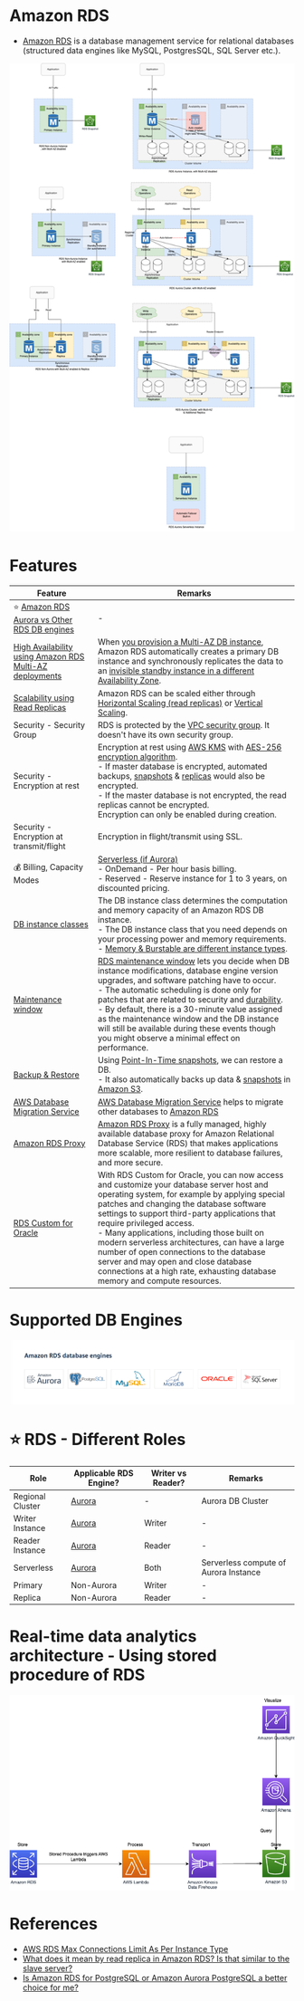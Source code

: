 # Amazon RDS
- [Amazon RDS](https://aws.amazon.com/rds/) is a database management service for relational databases (structured data engines like MySQL, PostgresSQL, SQL Server etc.).

![img.png](assets/Multi-AZ/RDS-Multi-AZ-Replica.drawio.png)

# Features

| Feature                                                                                                                                  | Remarks                                                                                                                                                                                                                                                                                                                                                                                                                                                                                                                                                                                                                                    |
|------------------------------------------------------------------------------------------------------------------------------------------|--------------------------------------------------------------------------------------------------------------------------------------------------------------------------------------------------------------------------------------------------------------------------------------------------------------------------------------------------------------------------------------------------------------------------------------------------------------------------------------------------------------------------------------------------------------------------------------------------------------------------------------------|
| :star: [Amazon RDS Aurora vs Other RDS DB engines](AmazonAuroraVsOtherDBEngines.md)                                                      | -                                                                                                                                                                                                                                                                                                                                                                                                                                                                                                                                                                                                                                          |
| [High Availability using Amazon RDS Multi-AZ deployments](MultiAZDeployment.md)                                                          | When [you provision a Multi-AZ DB instance](https://aws.amazon.com/rds/features/multi-az/), Amazon RDS automatically creates a primary DB instance and synchronously replicates the data to an [invisible standby instance in a different Availability Zone](https://stackoverflow.com/questions/58779115/difference-between-multi-az-deployment-and-read-replica-verison-multi-az-depl).                                                                                                                                                                                                                                                  |
| [Scalability using Read Replicas](https://docs.aws.amazon.com/AmazonRDS/latest/AuroraUserGuide/Aurora.Replication.html)                  | Amazon RDS can be scaled either through [Horizontal Scaling (read replicas)](../../../1_HLDDesignComponents/3_DatabaseComponents/1_Glossaries/ScalabilityDB.md) or [Vertical Scaling](../../../1_HLDDesignComponents/3_DatabaseComponents/1_Glossaries/ScalabilityDB.md).                                                                                                                                                                                                                                                                                                                                                                        |
| Security - Security Group                                                                                                                | RDS is protected by the [VPC security group](https://docs.aws.amazon.com/AmazonRDS/latest/UserGuide/UsingWithRDS.html). It doesn't have its own security group.                                                                                                                                                                                                                                                                                                                                                                                                                                                                            |
| Security - Encryption at rest                                                                                                            | Encryption at rest using [AWS KMS](../../2c_SecurityServices/1_DataProtectionServices/AWSKMS.md) with [AES-256 encryption algorithm](https://docs.aws.amazon.com/AmazonRDS/latest/UserGuide/Overview.Encryption.html).<br/>- If master database is encrypted, automated backups, [snapshots](../../12_Backup&DR/RDSSnapshot.md) & [replicas](RDSReadReplicas.md) would also be encrypted.<br/>- If the master database is not encrypted, the read replicas cannot be encrypted.<br/>Encryption can only be enabled during creation.                                                                                                        |
| Security - Encryption at transmit/flight                                                                                                 | Encryption in flight/transmit using SSL.                                                                                                                                                                                                                                                                                                                                                                                                                                                                                                                                                                                                   |
| :moneybag: Billing, Capacity Modes                                                                                                       | [Serverless (if Aurora)](../AmazonDynamoDB/CapacityModes.md)<br/>- OnDemand - Per hour basis billing.<br/>- Reserved - Reserve instance for 1 to 3 years, on discounted pricing.                                                                                                                                                                                                                                                                                                                                                                                                                                                |
| [DB instance classes](https://docs.aws.amazon.com/AmazonRDS/latest/UserGuide/Concepts.DBInstanceClass.html)                              | The DB instance class determines the computation and memory capacity of an Amazon RDS DB instance. <br/>- The DB instance class that you need depends on your processing power and memory requirements.<br/>- [Memory & Burstable are different instance types](https://aws.amazon.com/rds/instance-types/).                                                                                                                                                                                                                                                                                                                               |
| [Maintenance window](https://docs.aws.amazon.com/AmazonRDS/latest/UserGuide/USER_UpgradeDBInstance.Maintenance.html)                     | [RDS maintenance window](https://docs.aws.amazon.com/AmazonRDS/latest/UserGuide/USER_UpgradeDBInstance.Maintenance.html) lets you decide when DB instance modifications, database engine version upgrades, and software patching have to occur.<br/>- The automatic scheduling is done only for patches that are related to security and [durability](../../../1_HLDDesignComponents/3_DatabaseComponents/1_Glossaries/ACIDTransactions/Durability.md).<br/>- By default, there is a 30-minute value assigned as the maintenance window and the DB instance will still be available during these events though you might observe a minimal effect on performance. |
| [Backup & Restore](https://docs.aws.amazon.com/AmazonRDS/latest/UserGuide/CHAP_CommonTasks.BackupRestore.html)                           | Using [Point-In-Time snapshots](../../12_Backup&DR/RDSSnapshot.md), we can restore a DB.<br/>- It also automatically backs up data & [snapshots](../../12_Backup&DR/RDSSnapshot.md) in [Amazon S3](../../7_StorageServices/3_ObjectStorageS3/Readme.md).                                                                                                                                                                                                                                                                                                                                                                                   |
| [AWS Database Migration Service](../AWSDMS/Readme.md)                         | [AWS Database Migration Service](https://aws.amazon.com/dms/) helps to migrate other databases to [Amazon RDS](AmazonRDS/Readme.md)                                                                                                                                                                                                                                                                                                                                                                                                                                                                                                        |
| [Amazon RDS Proxy](https://aws.amazon.com/rds/proxy/)                                                                                    | [Amazon RDS Proxy](https://aws.amazon.com/rds/proxy/) is a fully managed, highly available database proxy for Amazon Relational Database Service (RDS) that makes applications more scalable, more resilient to database failures, and more secure.                                                                                                                                                                                                                                                                                                                                                                                        |
| [RDS Custom for Oracle](https://aws.amazon.com/blogs/aws/amazon-rds-custom-for-oracle-new-control-capabilities-in-database-environment/) | With RDS Custom for Oracle, you can now access and customize your database server host and operating system, for example by applying special patches and changing the database software settings to support third-party applications that require privileged access.<br/>-  Many applications, including those built on modern serverless architectures, can have a large number of open connections to the database server and may open and close database connections at a high rate, exhausting database memory and compute resources.                                                                                                  |

# Supported DB Engines

![img.png](assets/RDS_database_engines.png)

# :star: RDS - Different Roles

| Role             | Applicable RDS Engine?           | Writer vs Reader? | Remarks                               |
|------------------|----------------------------------|-------------------|---------------------------------------|
| Regional Cluster | [Aurora](AmazonAurora/Readme.md) | -                 | Aurora DB Cluster                     |
| Writer Instance  | [Aurora](AmazonAurora/Readme.md) | Writer            | -                                     |
| Reader Instance  | [Aurora](AmazonAurora/Readme.md) | Reader            | -                                     |
| Serverless       | [Aurora](AmazonAurora/Readme.md) | Both              | Serverless compute of Aurora Instance |
| Primary          | Non-Aurora                       | Writer            | -                                     |
| Replica          | Non-Aurora                       | Reader            | -                                     |

# Real-time data analytics architecture - Using stored procedure of RDS

![](assets/RDS-Stored-Procedures.png)

# References
- [AWS RDS Max Connections Limit As Per Instance Type](https://sysadminxpert.com/aws-rds-max-connections-limit/)
- [What does it mean by read replica in Amazon RDS? Is that similar to the slave server?](https://www.quora.com/What-does-it-mean-by-read-replica-in-Amazon-RDS-Is-that-similar-to-the-slave-server)
- [Is Amazon RDS for PostgreSQL or Amazon Aurora PostgreSQL a better choice for me?](https://aws.amazon.com/blogs/database/is-amazon-rds-for-postgresql-or-amazon-aurora-postgresql-a-better-choice-for-me/)